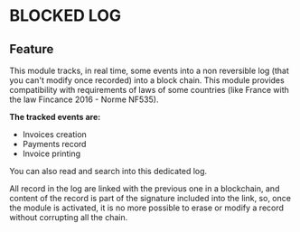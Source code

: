 BLOCKED LOG
===========

## Feature
 
This module tracks, in real time, some events into a non reversible log (that you can't modify once recorded) into a block chain. 
This module provides compatibility with requirements of laws of some countries (like France with the law Fincance 2016 - Norme NF535).


**The tracked events are:**

- Invoices creation
- Payments record
- Invoice printing

You can also read and search into this dedicated log.

All record in the log are linked with the previous one in a blockchain, and content of the record is part of the
signature included into the link, so, once the module is activated, it is no more possible to erase or modify a record without corrupting all the chain.



